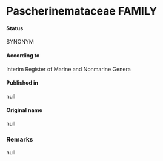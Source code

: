 Pascherinemataceae FAMILY
=======

#### Status
SYNONYM

#### According to
Interim Register of Marine and Nonmarine Genera

#### Published in
null

#### Original name
null

### Remarks
null